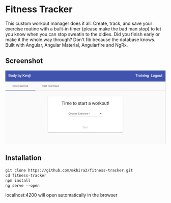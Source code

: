 # Fitness Tracker

This custom workout manager does it all. Create, track, and save your exercise routine with a built-in timer (please make the bad man stop) to let you know when you can stop sweatin to the oldies. Did you finish early or make it the whole way through? Don't fib because the database knows. Built with Angular, Angular Material, Angularfire and NgRx.

## Screenshot
![FitnessTracker](/src/assets/images/fitness-tracker.png)

## Installation

```
git clone https://github.com/mkhira2/fitness-tracker.git
cd fitness-tracker
npm install
ng serve --open
```

localhost:4200 will open automatically in the browser
